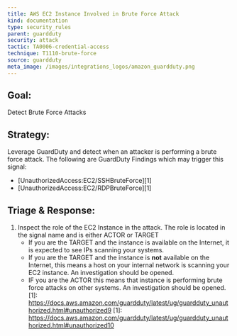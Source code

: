 ```yaml
---
title: AWS EC2 Instance Involved in Brute Force Attack
kind: documentation
type: security_rules
parent: guardduty
security: attack
tactic: TA0006-credential-access
technique: T1110-brute-force
source: guardduty
meta_image: /images/integrations_logos/amazon_guardduty.png
---
```

## **Goal:**
Detect Brute Force Attacks

## **Strategy:**
Leverage GuardDuty and detect when an attacker is performing a brute force attack. The following are GuardDuty Findings which may trigger this signal:
* [UnauthorizedAccess:EC2/SSHBruteForce][1]
* [UnauthorizedAccess:EC2/RDPBruteForce][1]


## **Triage & Response:**
1. Inspect the role of the EC2 Instance in the attack. The role is located in the signal name and is either ACTOR or TARGET
   * If you are the TARGET and the instance is available on the Internet, it is expected to see IPs scanning your systems.
   * If you are the TARGET and the instance is **not** available on the Internet, this means a host on your internal network is scanning your EC2 instance. An investigation should be opened.
   * IF you are the ACTOR this means that instance is performing brute force attacks on other systems. An investigation should be opened.[1]: https://docs.aws.amazon.com/guardduty/latest/ug/guardduty_unauthorized.html#unauthorized9
[1]: https://docs.aws.amazon.com/guardduty/latest/ug/guardduty_unauthorized.html#unauthorized10
